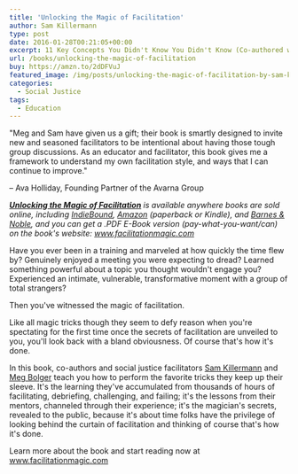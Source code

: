 ```yaml
---
title: 'Unlocking the Magic of Facilitation'
author: Sam Killermann
type: post
date: 2016-01-28T00:21:05+00:00
excerpt: 11 Key Concepts You Didn't Know You Didn't Know (Co-authored with Meg Bolger)
url: /books/unlocking-the-magic-of-facilitation
buy: https://amzn.to/2dDFVuJ
featured_image: /img/posts/unlocking-the-magic-of-facilitation-by-sam-killermann-meg-bolger-featured-image.jpg
categories:
  - Social Justice
tags: 
  - Education
---
```


"Meg and Sam have given us a gift; their book is smartly designed to invite new and seasoned facilitators to be intentional about having those tough group discussions. As an educator and facilitator, this book gives me a framework to understand my own facilitation style, and ways that I can continue to improve."

– Ava Holliday, Founding Partner of the Avarna Group

<address><strong><a href="http://facilitationmagic.com" target="_blank" rel="noopener noreferrer">Unlocking the Magic of Facilitation</a></strong> is available anywhere books are sold online, including <a href="https://www.indiebound.org/book/9780989760232" target="_blank" rel="noopener noreferrer">IndieBound</a>, <a href="https://amzn.to/2dDFVuJ" target="_blank" rel="noopener noreferrer">Amazon</a> (paperback or Kindle), and <a href="https://www.barnesandnoble.com/w/unlocking-the-magic-of-facilitation-sam-killermann/1123373070?ean=9780989760232" target="_blank" rel="noopener noreferrer">Barnes & Noble</a>, and you can get a .PDF E-Book version (pay-what-you-want/can) on the book's website: <a href="http://facilitationmagic.com" target="_blank" rel="noopener noreferrer">www.facilitationmagic.com</a></address>

Have you ever been in a training and marveled at how quickly the time flew by? Genuinely enjoyed a meeting you were expecting to dread? Learned something powerful about a topic you thought wouldn't engage you? Experienced an intimate, vulnerable, transformative moment with a group of total strangers?

Then you've witnessed the magic of facilitation.

Like all magic tricks though they seem to defy reason when you're spectating for the first time once the secrets of facilitation are unveiled to you, you'll look back with a bland obviousness. Of course that's how it's done.

In this book, co-authors and social justice facilitators [Sam Killermann](https://samuelkillermann.com) and [Meg Bolger](https://megbolger.com) teach you how to perform the favorite tricks they keep up their sleeve. It's the learning they've accumulated from thousands of hours of facilitating, debriefing, challenging, and failing; it's the lessons from their mentors, channeled through their experience; it's the magician's secrets, revealed to the public, because it's about time folks have the privilege of looking behind the curtain of facilitation and thinking of course that's how it's done.

Learn more about the book and start reading now at <a href="http://facilitationmagic.com" target="_blank" rel="noopener noreferrer">www.facilitationmagic.com</a>